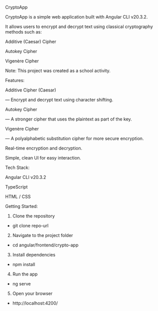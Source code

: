 CryptoApp

CryptoApp is a simple web application built with Angular CLI v20.3.2.

It allows users to encrypt and decrypt text using classical cryptography methods such as:

Additive (Caesar) Cipher

Autokey Cipher

Vigenère Cipher

Note: This project was created as a school activity.

Features:

Additive Cipher (Caesar) 

  — Encrypt and decrypt text using character shifting.

Autokey Cipher

  — A stronger cipher that uses the plaintext as part of the key.

Vigenère Cipher 

  — A polyalphabetic substitution cipher for more secure encryption.

Real-time encryption and decryption.

Simple, clean UI for easy interaction.

Tech Stack:

Angular CLI
 v20.3.2

TypeScript

HTML / CSS

Getting Started:
1. Clone the repository
  - git clone repo-url

2. Navigate to the project folder
  - cd angular/frontend/crypto-app

3. Install dependencies
  - npm install

4. Run the app
  - ng serve

5. Open your browser
  - http://localhost:4200/
